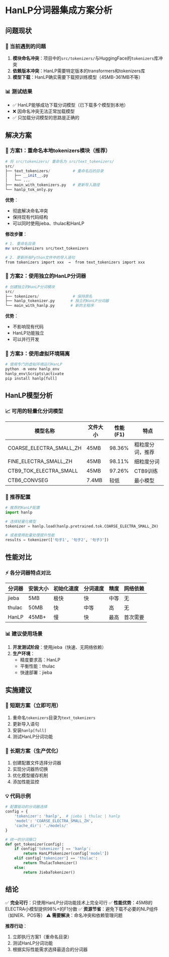 # HanLP分词器集成方案分析

## 问题现状

### 🚫 当前遇到的问题
1. **模块命名冲突**：项目中的`src/tokenizers/`与HuggingFace的`tokenizers`库冲突
2. **依赖版本冲突**：HanLP需要特定版本的transformers和tokenizers库
3. **模型下载**：HanLP确实需要下载预训练模型（45MB-361MB不等）

### 📊 测试结果
- ✅ HanLP能够成功下载分词模型（已下载多个模型到本地）
- ❌ 因命名冲突无法正常加载模型
- ✅ 只加载分词模型的思路是正确的

## 解决方案

### 🔧 方案1：重命名本地tokenizers模块（推荐）
```python
# 将 src/tokenizers/ 重命名为 src/text_tokenizers/
src/
├── text_tokenizers/          # 重命名后的目录
│   ├── __init__.py
│   └── ...
├── main_with_tokenizers.py   # 更新导入路径
└── hanlp_tok_only.py
```

**优势**：
- 彻底解决命名冲突
- 保持现有代码结构
- 可以同时使用jieba、thulac和HanLP

**修改步骤**：
```bash
# 1. 重命名目录
mv src/tokenizers src/text_tokenizers

# 2. 更新所有Python文件中的导入语句
from tokenizers import xxx  →  from text_tokenizers import xxx
```

### 🔧 方案2：使用独立的HanLP分词器
```python
# 创建独立的HanLP分词模块
src/
├── tokenizers/               # 保持原名
├── hanlp_tokenizer.py       # 独立的HanLP分词器
└── main_with_hanlp.py       # 新的主程序
```

**优势**：
- 不影响现有代码
- HanLP功能独立
- 可以并行开发

### 🔧 方案3：使用虚拟环境隔离
```python
# 使用专门的虚拟环境运行HanLP
python -m venv hanlp_env
hanlp_env\Scripts\activate
pip install hanlp[full]
```

## HanLP模型分析

### 📈 可用的轻量化分词模型

| 模型名称 | 文件大小 | 性能(F1) | 特点 |
|---------|----------|----------|------|
| COARSE_ELECTRA_SMALL_ZH | 45MB | 98.36% | 粗粒度分词，推荐 |
| FINE_ELECTRA_SMALL_ZH | 45MB | 98.11% | 细粒度分词 |
| CTB9_TOK_ELECTRA_SMALL | 45MB | 97.26% | CTB9训练 |
| CTB6_CONVSEG | 7.4MB | 较低 | 最小模型 |

### 🎯 推荐配置

```python
# 推荐的HanLP配置
import hanlp

# 选择轻量化模型
tokenizer = hanlp.load(hanlp.pretrained.tok.COARSE_ELECTRA_SMALL_ZH)

# 或者使用批量处理提升性能
results = tokenizer(['句子1', '句子2', '句子3'])
```

## 性能对比

### ⚡ 各分词器特点对比

| 分词器 | 安装大小 | 初始化速度 | 分词速度 | 精度 | 网络依赖 |
|--------|----------|------------|----------|------|----------|
| jieba | 5MB | 极快 | 快 | 中等 | 无 |
| thulac | 50MB | 快 | 中等 | 高 | 无 |
| HanLP | 45MB+ | 慢 | 快 | 最高 | 首次需要 |

### 📊 建议使用场景

1. **开发测试阶段**：使用jieba（快速、无网络依赖）
2. **生产环境**：
   - 精度要求高：HanLP
   - 平衡性能：thulac
   - 快速部署：jieba

## 实施建议

### 🚀 短期方案（立即可用）
1. 重命名`tokenizers`目录为`text_tokenizers`
2. 更新导入语句
3. 安装`hanlp[full]`
4. 测试HanLP分词功能

### 🎯 长期方案（生产优化）
1. 创建配置文件选择分词器
2. 实现分词器热切换
3. 优化模型缓存机制
4. 添加性能监控

### 💡 代码示例

```python
# 配置驱动的分词器选择
config = {
    'tokenizer': 'hanlp',  # jieba | thulac | hanlp
    'model': 'COARSE_ELECTRA_SMALL_ZH',
    'cache_dir': './models/'
}

# 统一的分词接口
def get_tokenizer(config):
    if config['tokenizer'] == 'hanlp':
        return HanLPTokenizer(config['model'])
    elif config['tokenizer'] == 'thulac':
        return ThulacTokenizer()
    else:
        return JiebaTokenizer()
```

## 结论

✅ **完全可行**：只使用HanLP分词功能技术上完全可行
✅ **性能优势**：45MB的ELECTRA小模型提供98%+的F1分数
✅ **资源节省**：避免下载不必要的NLP组件（如NER、POS等）
⚠️ **需要解决**：命名冲突和依赖管理问题

**推荐行动**：
1. 立即执行方案1（重命名目录）
2. 测试HanLP分词功能
3. 根据实际性能需求选择最适合的分词器 